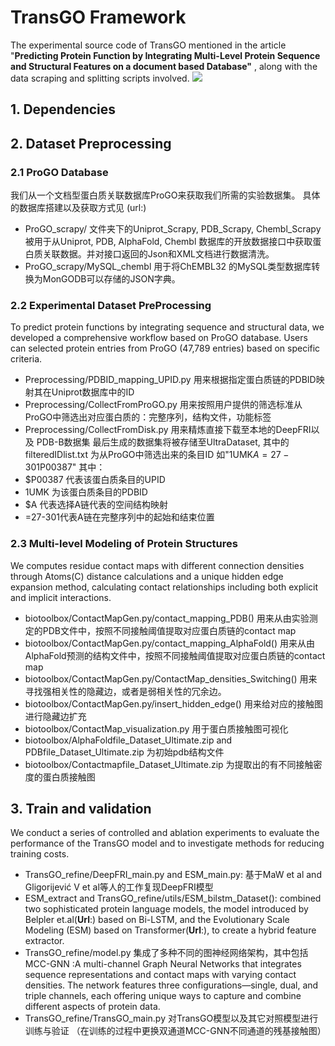# TransGO Framework
The experimental source code of TransGO mentioned in the article "**Predicting Protein Function by Integrating Multi-Level Protein Sequence and Structural Features on a document based Database"** , along with the data scraping and splitting scripts involved.
<img src="pipeline.png">
## 1. Dependencies
## 2. Dataset Preprocessing
### 2.1 ProGO Database
我们从一个文档型蛋白质关联数据库ProGO来获取我们所需的实验数据集。 具体的数据库搭建以及获取方式见 (url:)
- ProGO_scrapy/ 文件夹下的Uniprot_Scrapy, PDB_Scrapy, Chembl_Scrapy被用于从Uniprot, PDB, AlphaFold, Chembl 数据库的开放数据接口中获取蛋白质关联数据。并对接口返回的Json和XML文档进行数据清洗。
- ProGO_scrapy/MySQL_chembl 用于将ChEMBL32 的MySQL类型数据库转换为MonGODB可以存储的JSON字典。
### 2.2 Experimental Dataset PreProcessing
To predict protein functions by integrating sequence and structural data, we developed a comprehensive workflow based on ProGO database. Users can selected protein entries from ProGO (47,789 entries) based on specific criteria.
- Preprocessing/PDBID_mapping_UPID.py 用来根据指定蛋白质链的PDBID映射其在Uniprot数据库中的ID
- Preprocessing/CollectFromProGO.py 用来按照用户提供的筛选标准从ProGO中筛选出对应蛋白质的：完整序列，结构文件，功能标签
- Preprocessing/CollectFromDisk.py 用来精炼直接下载至本地的DeepFRI以及 PDB-B数据集
最后生成的数据集将被存储至UltraDataset, 其中的filteredIDlist.txt 为从ProGO中筛选出来的条目ID
如"1UMK$A=27-301$P00387" 其中：
- $P00387 代表该蛋白质条目的UPID
- 1UMK 为该蛋白质条目的PDBID
- $A 代表选择A链代表的空间结构映射
- =27-301代表A链在完整序列中的起始和结束位置
### 2.3 **Multi-level** Modeling of Protein Structures
We computes residue contact maps with different connection densities through Atoms(C) distance calculations and a unique hidden edge expansion method, calculating contact relationships including both explicit and implicit interactions.
- biotoolbox/ContactMapGen.py/contact_mapping_PDB()  用来从由实验测定的PDB文件中，按照不同接触阈值提取对应蛋白质链的contact map
- biotoolbox/ContactMapGen.py/contact_mapping_AlphaFold() 用来从由AlphaFold预测的结构文件中，按照不同接触阈值提取对应蛋白质链的contact map
- biotoolbox/ContactMapGen.py/ContactMap_densities_Switching() 用来寻找强相关性的隐藏边，或者是弱相关性的冗余边。
- biotoolbox/ContactMapGen.py/insert_hidden_edge() 用来给对应的接触图进行隐藏边扩充
- biotoolbox/ContactMap_visualization.py 用于蛋白质接触图可视化
- biotoolbox/AlphaFoldfile_Dataset_Ultimate.zip and PDBfile_Dataset_Ultimate.zip 为初始pdb结构文件
- biotoolbox/Contactmapfile_Dataset_Ultimate.zip 为提取出的有不同接触密度的蛋白质接触图
## 3. Train and validation
We conduct a series of controlled and ablation experiments to evaluate the performance of the TransGO model and to investigate methods for reducing training costs.
- TransGO_refine/DeepFRI_main.py and ESM_main.py: 基于MaW et al and Gligorijević V et al等人的工作复现DeepFRI模型
- ESM_extract and TransGO_refine/utils/ESM_bilstm_Dataset():  combined two sophisticated protein language models, the model introduced by Belpler et.al(**Url**:) based on Bi-LSTM, and the Evolutionary Scale Modeling (ESM) based on Transformer(**Url**:), to create a hybrid feature extractor.
- TransGO_refine/model.py 集成了多种不同的图神经网络架构，其中包括 MCC-GNN :A multi-channel Graph Neural Networks that integrates sequence representations and contact maps with varying contact densities. The network features three configurations—single, dual, and triple channels, each offering unique ways to capture and combine different aspects of protein data.
- TransGO_refine/TransGO_main.py 对TransGO模型以及其它对照模型进行训练与验证 （在训练的过程中更换双通道MCC-GNN不同通道的残基接触图）
